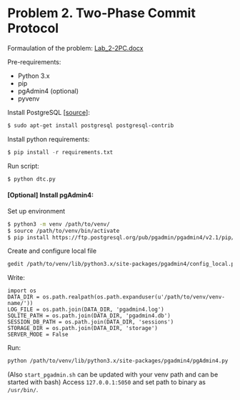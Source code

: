 # Problem 2. Two-Phase Commit Protocol

Formaulation of the problem: [Lab_2-2PC.docx]()

Pre-requirements:
- Python 3.x
- pip
- pgAdmin4 (optional)
- pyvenv

Install PostgreSQL [[source](https://www.digitalocean.com/community/tutorials/how-to-install-and-use-postgresql-on-ubuntu-16-04)]:
```sh
$ sudo apt-get install postgresql postgresql-contrib
```
Install python requirements:
```python
$ pip install -r requirements.txt
```
Run script:
```python
$ python dtc.py
```
#### [Optional] Install pgAdmin4:
Set up environment
```sh
$ python3 -m venv /path/to/venv/
$ source /path/to/venv/bin/activate
$ pip install https://ftp.postgresql.org/pub/pgadmin/pgadmin4/v2.1/pip/pgadmin4-2.1-py2.py3-none-any.whl
```
Create and configure local file
```sh
gedit /path/to/venv/lib/python3.x/site-packages/pgadmin4/config_local.py
```
Write:
```rtf
import os
DATA_DIR = os.path.realpath(os.path.expanduser(u'/path/to/venv/venv-name/'))
LOG_FILE = os.path.join(DATA_DIR, 'pgadmin4.log')
SQLITE_PATH = os.path.join(DATA_DIR, 'pgadmin4.db')
SESSION_DB_PATH = os.path.join(DATA_DIR, 'sessions')
STORAGE_DIR = os.path.join(DATA_DIR, 'storage')
SERVER_MODE = False
```
Run:
```sh
python /path/to/venv/lib/python3.x/site-packages/pgadmin4/pgAdmin4.py
```
(Also `start_pgadmin.sh` can be updated with your venv path and can be started with bash)
Access `127.0.0.1:5050` and set path to binary as `/usr/bin/`.
